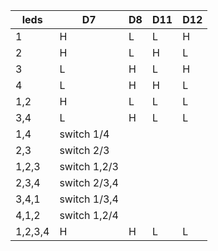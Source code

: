 | leds | D7  | D8  | D11 | D12 |
|------|----|----|----|----|
| 1    | H  | L  | L  | H  |
| 2    | H  | L  | H  | L  |
| 3    | L  | H  | L  | H  |
| 4    | L  | H  | H  | L  |
| 1,2  | H  | L  | L  | L  |
| 3,4  | L  | H  | L  | L  |
| 1,4  | switch 1/4 |
| 2,3  | switch 2/3 |
| 1,2,3 | switch 1,2/3 |
| 2,3,4 | switch 2/3,4 |
| 3,4,1 | switch 1/3,4 |
| 4,1,2 | switch 1,2/4 |
| 1,2,3,4 | H  | H  | L  | L  |